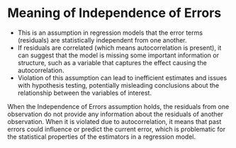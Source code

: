 # Meaning of Independence of Errors
- This is an assumption in regression models that the error terms (residuals) are statistically independent from one another.
- If residuals are correlated (which means autocorrelation is present), it can suggest that the model is missing some important information or structure, such as a variable that captures the effect causing the autocorrelation.
- Violation of this assumption can lead to inefficient estimates and issues with hypothesis testing, potentially misleading conclusions about the relationship between the variables of interest.

When the Independence of Errors assumption holds, the residuals from one observation do not provide any information about the residuals of another observation. When it is violated due to autocorrelation, it means that past errors could influence or predict the current error, which is problematic for the statistical properties of the estimators in a regression model.

